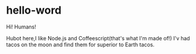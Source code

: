 # hello-word

Hi! Humans!

Hubot here,I like Node.js and Coffeescript(that's what I'm made of!)
I'v had tacos on the moon and find them for superior to Earth tacos.

